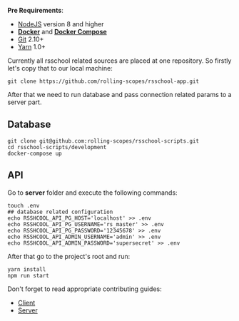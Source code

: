 **Pre Requirements**:

- [NodeJS](https://nodejs.org/en/) version 8 and higher
- [**Docker**](https://docs.docker.com/v17.12/install/) and [**Docker Compose**](https://docs.docker.com/compose/install/)
- [Git](https://git-scm.com/downloads) 2.10+
- [Yarn](https://yarnpkg.com/en/docs/install) 1.0+

Currently all rsschool related sources are placed at one repository.
So firstly let's copy that to our local machine:

```
git clone https://github.com/rolling-scopes/rsschool-app.git
```

After that we need to run database and pass connection related params to a server part.

## Database

```
git clone git@github.com:rolling-scopes/rsschool-scripts.git
cd rsschool-scripts/development
docker-compose up
```

## API
Go to **server** folder and execute the following commands:

```
touch .env
## database related configuration
echo RSSHCOOL_API_PG_HOST='localhost' >> .env
echo RSSHCOOL_API_PG_USERNAME='rs_master' >> .env
echo RSSHCOOL_API_PG_PASSWORD='12345678' >> .env
echo RSSHCOOL_API_ADMIN_USERNAME='admin' >> .env
echo RSSHCOOL_API_ADMIN_PASSWORD='supersecret' >> .env
```

After that go to the project's root and run:

```
yarn install
npm run start
```

Don't forget to read appropriate contributing guides:  

- [Client](https://github.com/rolling-scopes/rsschool-app/blob/master/client/CONTRIBUTING.md)  
- [Server](https://github.com/rolling-scopes/rsschool-app/blob/master/server/CONTRIBUTING.md)
